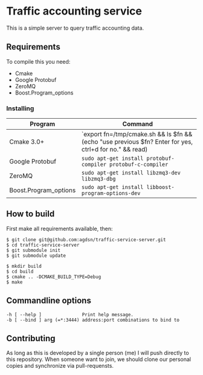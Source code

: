 # Traffic accounting service

This is a simple server to query traffic accounting data.

## Requirements

To compile this you need:

* Cmake
* Google Protobuf
* ZeroMQ
* Boost.Program_options

### Installing

|Program|Command|
|---|---|
    Cmake 3.0+|`export fn=/tmp/cmake.sh && ls $fn && (echo "use previous $fn? Enter for yes, ctrl+d for no." && read) || (wget -O $fn http://www.cmake.org/files/v3.0/cmake-3.0.2-Linux-i386.sh 1>&2) && (cd /opt && sudo bash ${fn} && echo sudo ln -f -s /opt/cmake*/bin/cmake /usr/local/bin/cmake && cd -)`
    Google Protobuf|`sudo apt-get install protobuf-compiler protobuf-c-compiler`
    ZeroMQ|`sudo apt-get install libzmq3-dev libzmq3-dbg`
    Boost.Program_options|`sudo apt-get install libboost-program-options-dev`

## How to build

First make all requirements available, then:

    $ git clone git@github.com:agdsn/traffic-service-server.git
    $ cd traffic-service-server
    $ git submodule init
    $ git submodule update
    
    $ mkdir build
    $ cd build
    $ cmake .. -DCMAKE_BUILD_TYPE=Debug
    $ make

## Commandline options

    -h [ --help ]               Print help message.
    -b [ --bind ] arg (=*:3444) address:port combinations to bind to

## Contributing

As long as this is developed by a single person (me) I will push
directly to this repository. When someone want to join, we should
clone our personal copies and synchronize via pull-requensts.

